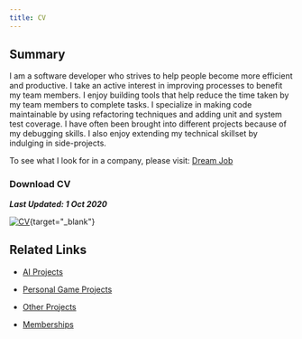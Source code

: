 ```yaml
---
title: CV
---
```


## Summary

I am a software developer who strives to help people become more efficient and productive. I take an active interest in improving processes to benefit my team members. I enjoy building tools that help reduce the time taken by my team members to complete tasks. I specialize in making code maintainable by using refactoring techniques and adding unit and system test coverage. I have often been brought into different projects because of my debugging skills. I also enjoy extending my technical skillset by indulging in side-projects.

To see what I look for in a company, please visit: [Dream Job](/blog/dream-job/)

### Download CV

**_Last Updated: 1 Oct 2020_**

[![CV](/assets/images/pdficon_large.png)](assets/downloads/CV_Ankur_Sheel.pdf){target="\_blank"}

## Related Links

-   [AI Projects](cv/ai-projects)

-   [Personal Game Projects](cv/personal-game-projects)

-   [Other Projects](cv/other-projects)

-   [Memberships](cv/memberships)
